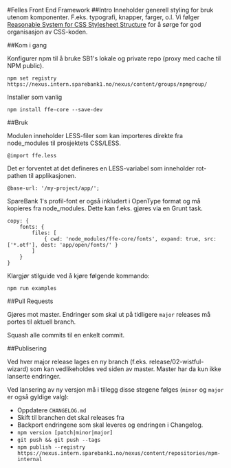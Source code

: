 #Felles Front End Framework
##Intro
Inneholder generell styling for bruk utenom komponenter. F.eks. typografi, knapper, farger, o.l. Vi følger
[Reasonable System for CSS Stylesheet Structure](https://github.com/rstacruz/rscss) for å sørge for god organisasjon av CSS-koden.

##Kom i gang

Konfigurer npm til å bruke SB1's lokale og private repo (proxy med cache til NPM public).

    npm set registry https://nexus.intern.sparebank1.no/nexus/content/groups/npmgroup/

Installer som vanlig

    npm install ffe-core --save-dev

##Bruk

Modulen inneholder LESS-filer som kan importeres direkte fra node_modules til prosjektets CSS/LESS.

    @import ffe.less

Det er forventet at det defineres en LESS-variabel som inneholder rot-pathen til applikasjonen.

    @base-url: '/my-project/app/';

SpareBank 1's profil-font er også inkludert i OpenType format og må kopieres fra node_modules.
Dette kan f.eks. gjøres via en Grunt task.

    copy: {
        fonts: {
            files: [
                { cwd: 'node_modules/ffe-core/fonts', expand: true, src: ['*.otf'], dest: 'app/open/fonts/' }
            ]
        }
    }

Klargjør stilguide ved å kjøre følgende kommando:

    npm run examples

##Pull Requests

Gjøres mot master. Endringer som skal ut på tidligere `major` releases må portes til aktuell branch.

Squash alle commits til en enkelt commit.

##Publisering

Ved hver major release lages en ny branch (f.eks. release/02-wistful-wizard) som kan vedlikeholdes ved siden av master. Master har da kun ikke lanserte endringer.


Ved lansering av ny versjon må i tillegg disse stegene følges (`minor` og `major` er også gyldige valg):

- Oppdatere `CHANGELOG.md`
- Skift til branchen det skal releases fra
- Backport endringene som skal leveres og endringen i Changelog.
- `npm version [patch|minor|major]`
- `git push && git push --tags`
- `npm publish --registry https://nexus.intern.sparebank1.no/nexus/content/repositories/npm-internal`
